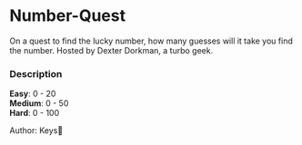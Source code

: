 # Number-Quest
On a quest to find the lucky number, how many guesses will it take you find the number. Hosted by Dexter Dorkman, a turbo geek.

### Description
**Easy**: 0 - 20  
**Medium**: 0 - 50  
**Hard**: 0 - 100  

Author: Keys🚀
